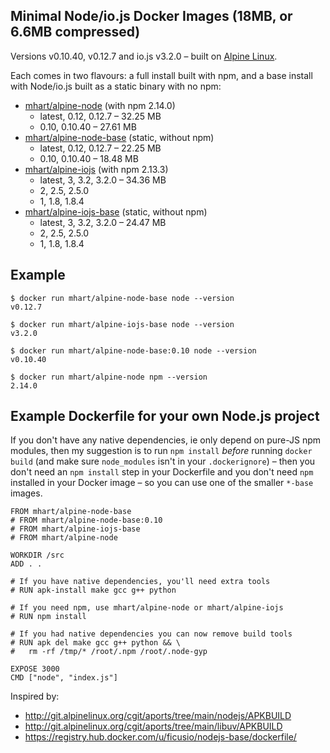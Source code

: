 Minimal Node/io.js Docker Images (18MB, or 6.6MB compressed)
------------------------------------------------------------

Versions v0.10.40, v0.12.7 and io.js v3.2.0 –
built on [Alpine Linux](http://alpinelinux.org/).

Each comes in two flavours: a full install built with npm, and a base install
with Node/io.js built as a static binary with no npm:

- [mhart/alpine-node](https://registry.hub.docker.com/u/mhart/alpine-node/) (with npm 2.14.0)
  - latest, 0.12, 0.12.7 – 32.25 MB
  - 0.10, 0.10.40 – 27.61 MB
- [mhart/alpine-node-base](https://registry.hub.docker.com/u/mhart/alpine-node-base/) (static, without npm)
  - latest, 0.12, 0.12.7 – 22.25 MB
  - 0.10, 0.10.40 – 18.48 MB
- [mhart/alpine-iojs](https://registry.hub.docker.com/u/mhart/alpine-iojs/) (with npm 2.13.3)
  - latest, 3, 3.2, 3.2.0 – 34.36 MB
  - 2, 2.5, 2.5.0
  - 1, 1.8, 1.8.4
- [mhart/alpine-iojs-base](https://registry.hub.docker.com/u/mhart/alpine-iojs-base/) (static, without npm)
  - latest, 3, 3.2, 3.2.0 – 24.47 MB
  - 2, 2.5, 2.5.0
  - 1, 1.8, 1.8.4

Example
-------

    $ docker run mhart/alpine-node-base node --version
    v0.12.7

    $ docker run mhart/alpine-iojs-base node --version
    v3.2.0

    $ docker run mhart/alpine-node-base:0.10 node --version
    v0.10.40

    $ docker run mhart/alpine-node npm --version
    2.14.0

Example Dockerfile for your own Node.js project
-----------------------------------------------

If you don't have any native dependencies, ie only depend on pure-JS npm
modules, then my suggestion is to run `npm install` *before* running
`docker build` (and make sure `node_modules` isn't in your `.dockerignore`) –
then you don't need an `npm install` step in your Dockerfile and you don't need
`npm` installed in your Docker image – so you can use one of the smaller
`*-base` images.

    FROM mhart/alpine-node-base
    # FROM mhart/alpine-node-base:0.10
    # FROM mhart/alpine-iojs-base
    # FROM mhart/alpine-node

    WORKDIR /src
    ADD . .

    # If you have native dependencies, you'll need extra tools
    # RUN apk-install make gcc g++ python

    # If you need npm, use mhart/alpine-node or mhart/alpine-iojs
    # RUN npm install

    # If you had native dependencies you can now remove build tools
    # RUN apk del make gcc g++ python && \
    #   rm -rf /tmp/* /root/.npm /root/.node-gyp

    EXPOSE 3000
    CMD ["node", "index.js"]

Inspired by:

- http://git.alpinelinux.org/cgit/aports/tree/main/nodejs/APKBUILD
- http://git.alpinelinux.org/cgit/aports/tree/main/libuv/APKBUILD
- https://registry.hub.docker.com/u/ficusio/nodejs-base/dockerfile/
